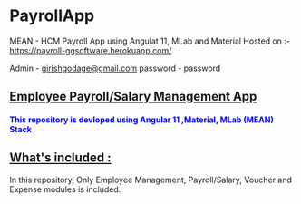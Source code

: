 # PayrollApp
MEAN - HCM Payroll App using Angulat 11, MLab and Material 
Hosted on :-https://payroll-ggsoftware.herokuapp.com/

Admin - girishgodage@gmail.com
password - password

<h2><u>Employee Payroll/Salary Management App</u></h2>
<h4><font color="blue">This repository is devloped using Angular 11 ,Material, MLab (MEAN) Stack</font></h4>

<h2><u>What's included :</u></h2>
In this repository, Only Employee Management, Payroll/Salary, Voucher and Expense modules is included.


